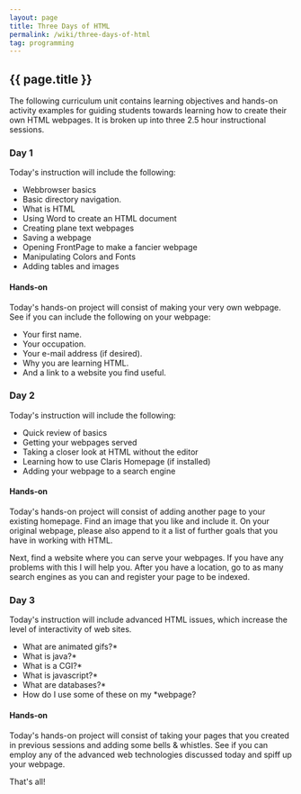 ```yaml
---
layout: page
title: Three Days of HTML
permalink: /wiki/three-days-of-html
tag: programming
---
```


## {{ page.title }}

The following curriculum unit contains learning objectives and hands-on activity examples for guiding students towards 
learning how to create their own HTML webpages.  It is broken up into three 2.5 hour instructional sessions.

### Day 1
	
Today's instruction will include the following:

 * Webbrowser basics
 * Basic directory navigation.
 * What is HTML
 * Using Word to create an HTML document
 * Creating plane text webpages
 * Saving a webpage
 * Opening FrontPage to make a fancier webpage
 * Manipulating Colors and Fonts
 * Adding tables and images

#### Hands-on
	
Today's hands-on project will consist of making your very own webpage.  See if you can include the following on your webpage:

 * Your first name.
 * Your occupation.
 * Your e-mail address (if desired).
 * Why you are learning HTML.
 * And a link to a website you find useful.

### Day 2

Today's instruction will include the following:
* Quick review of basics
* Getting your webpages served
* Taking a closer look at HTML without the editor
* Learning how to use Claris Homepage (if installed)
* Adding your webpage to a search engine

#### Hands-on

Today's hands-on project will consist of adding another page to your existing homepage.  Find an image that you like and include it.  On your original webpage, please also append to it a list of further goals that you have in working with HTML.

Next, find a website where you can serve your webpages.  If you have any problems with this I will help you.  After you have a location, go to as many search engines as you can and register your page to be indexed.

### Day 3

Today's instruction will include advanced HTML issues, which increase the level of interactivity of web sites.
* What are animated gifs?*
* What is java?*
* What is a CGI?*
* What is javascript?*
* What are databases?*
* How do I use some of these on my *webpage?

#### Hands-on
	
Today's hands-on project will consist of taking your pages that you created in previous sessions and adding some bells &amp; whistles.  See if you can employ any of the advanced web technologies discussed today and spiff up your webpage.

That's all!